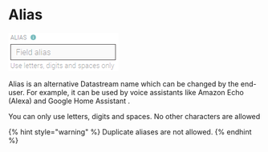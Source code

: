 # Alias

![](../../../../../.gitbook/assets/alias.png)

Alias is an alternative Datastream name which can be changed by the end-user. For example, it can be used by voice assistants like Amazon Echo \(Alexa\) and Google Home Assistant .

You can only use letters, digits and spaces. No other characters are allowed

{% hint style="warning" %}
Duplicate aliases are not allowed.
{% endhint %}

